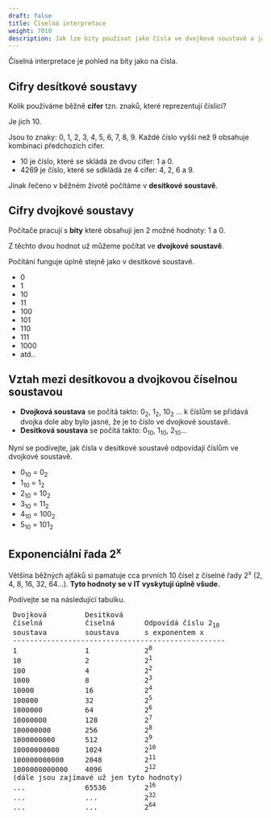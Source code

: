 ```yaml
---
draft: false
title: Číselná interpretace
weight: 7010
description: Jak lze bity používat jako čísla ve dvojkové soustavě a jaký je rozdíl mezi dvojkovou a desítkovou číselnou soustavou
---
```


Číselná interpretace je pohled na bity jako na čísla.  

## Cifry desítkové soustavy

Kolik používáme běžně **cifer** tzn. znaků, které reprezentují číslici?

Je jich 10. 

Jsou to znaky: 0, 1, 2, 3, 4, 5, 6, 7, 8, 9. Každé číslo vyšší než 9 obsahuje kombinaci předchozích cifer.

- 10 je číslo, které se skládá ze dvou cifer: 1 a 0.
- 4269 je číslo, které se sdkládá ze 4 cifer: 4, 2, 6 a 9.

Jinak řečeno v běžném životě počítáme v **desítkové soustavě**.

## Cifry dvojkové soustavy

Počítače pracují s **bity** které obsahují jen 2 možné hodnoty: 1 a 0.

Z těchto dvou hodnot už můžeme počítat ve **dvojkové soustavě**.

Počítání funguje úplně stejně jako v desítkové soustavě.
- 0
- 1
- 10
- 11
- 100
- 101
- 110
- 111
- 1000
- atd..

## Vztah mezi desítkovou a dvojkovou číselnou soustavou

- **Dvojková soustava** se počítá takto: 0<sub>2</sub>, 1<sub>2</sub>, 10<sub>2</sub> … k číslům se přidává dvojka dole aby bylo jasné, že je to číslo ve dvojkové soustavě.
- **Desítková soustava** se počítá takto: 0<sub>10</sub>, 1<sub>10</sub>, 2<sub>10</sub>…

Nyní se podívejte, jak čísla v desítkové soustavě odpovídají číslům ve dvojkové soustavě.

- 0<sub>10</sub> = 0<sub>2</sub>
- 1<sub>10</sub> = 1<sub>2</sub>
- 2<sub>10</sub> = 10<sub>2</sub>
- 3<sub>10</sub> = 11<sub>2</sub>
- 4<sub>10</sub> = 100<sub>2</sub>
- 5<sub>10</sub> = 101<sub>2</sub>

## Exponenciální řada 2<sup>x</sup>

Většina běžných ajťáků si pamatuje cca prvních 10 čísel z číselné řady 2<sup>x</sup> (2, 4, 8, 16, 32, 64…). **Tyto hodnoty se v IT vyskytují úplně všude.**

Podívejte se na následující tabulku.

<pre>
 Dvojková         Desítková  
 číselná          číselná       Odpovídá číslu 2<sub>10</sub>
 soustava         soustava      s exponentem x
 --------------------------------------------------
 1                1             2<sup>0</sup>
 10               2             2<sup>1</sup>
 100              4             2<sup>2</sup>
 1000             8             2<sup>3</sup>
 10000            16            2<sup>4</sup>
 100000           32            2<sup>5</sup>
 1000000          64            2<sup>6</sup>
 10000000         128           2<sup>7</sup>
 100000000        256           2<sup>8</sup>
 1000000000       512           2<sup>9</sup>
 10000000000      1024          2<sup>10</sup>
 100000000000     2048          2<sup>11</sup>
 1000000000000    4096          2<sup>12</sup>
 (dále jsou zajímavé už jen tyto hodnoty)
 ...              65536         2<sup>16</sup>
 ...              ...           2<sup>32</sup>
 ...              ...           2<sup>64</sup>
 
</pre>
